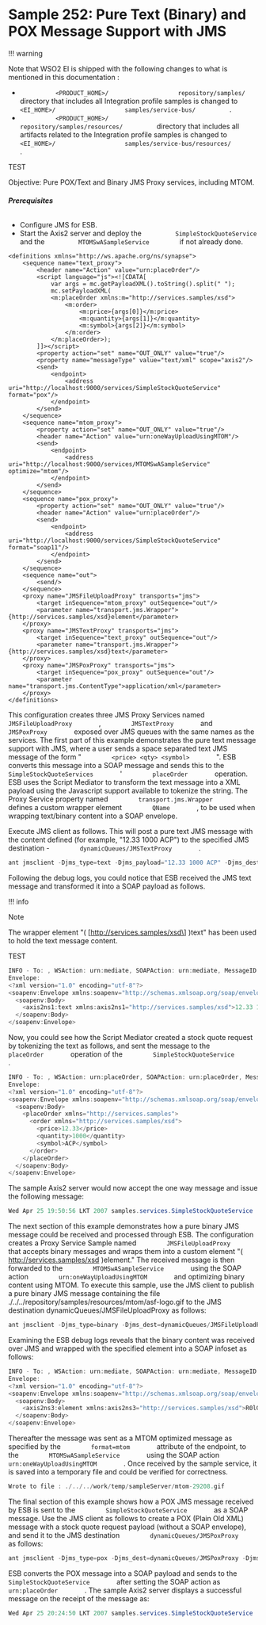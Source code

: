 # Sample 252: Pure Text (Binary) and POX Message Support with JMS

!!! warning

Note that WSO2 EI is shipped with the following changes to what is
mentioned in this documentation :

-   `           <PRODUCT_HOME>/          `
    `           repository/samples/          ` directory that includes
    all Integration profile samples is changed to
    `           <EI_HOME>/          `
    `           samples/service-bus/          ` .
    `                     `
-   `           <PRODUCT_HOME>/          `
    `           repository/samples/resources/          ` directory that
    includes all artifacts related to the Integration profile samples is
    changed to `           <EI_HOME>/          `
    `           samples/service-bus/resources/          ` .

TEST  

Objective: Pure POX/Text and Binary JMS Proxy services, including MTOM.

###### **Prerequisites**

-   Configure JMS for ESB.
-   Start the Axis2 server and deploy the
    `          SimpleStockQuoteService         ` and the
    `          MTOMSwASampleService         ` if not already done.

``` html/xml
<definitions xmlns="http://ws.apache.org/ns/synapse">
    <sequence name="text_proxy">
        <header name="Action" value="urn:placeOrder"/>
        <script language="js"><![CDATA[
            var args = mc.getPayloadXML().toString().split(" ");
            mc.setPayloadXML(
            <m:placeOrder xmlns:m="http://services.samples/xsd">
                <m:order>
                    <m:price>{args[0]}</m:price>
                    <m:quantity>{args[1]}</m:quantity>
                    <m:symbol>{args[2]}</m:symbol>
                </m:order>
            </m:placeOrder>);
        ]]></script>
        <property action="set" name="OUT_ONLY" value="true"/>
        <property name="messageType" value="text/xml" scope="axis2"/>
        <send>
            <endpoint>
                <address uri="http://localhost:9000/services/SimpleStockQuoteService" format="pox"/>
            </endpoint>
        </send>
    </sequence>
    <sequence name="mtom_proxy">
        <property action="set" name="OUT_ONLY" value="true"/>
        <header name="Action" value="urn:oneWayUploadUsingMTOM"/>
        <send>
            <endpoint>
                <address uri="http://localhost:9000/services/MTOMSwASampleService" optimize="mtom"/>
            </endpoint>
        </send>
    </sequence>
    <sequence name="pox_proxy">
        <property action="set" name="OUT_ONLY" value="true"/>
        <header name="Action" value="urn:placeOrder"/>
        <send>
            <endpoint>
                <address uri="http://localhost:9000/services/SimpleStockQuoteService" format="soap11"/>
            </endpoint>
        </send>
    </sequence>
    <sequence name="out">
        <send/>
    </sequence>
    <proxy name="JMSFileUploadProxy" transports="jms">
        <target inSequence="mtom_proxy" outSequence="out"/>
        <parameter name="transport.jms.Wrapper">{http://services.samples/xsd}element</parameter>
    </proxy>
    <proxy name="JMSTextProxy" transports="jms">
        <target inSequence="text_proxy" outSequence="out"/>
        <parameter name="transport.jms.Wrapper">{http://services.samples/xsd}text</parameter>
    </proxy>
    <proxy name="JMSPoxProxy" transports="jms">
        <target inSequence="pox_proxy" outSequence="out"/>
        <parameter name="transport.jms.ContentType">application/xml</parameter>
    </proxy>
</definitions>
```

This configuration creates three JMS Proxy Services named
`         JMSFileUploadProxy        ` , `         JMSTextProxy        `
and `         JMSPoxProxy        ` exposed over JMS queues with the same
names as the services. The first part of this example demonstrates the
pure text message support with JMS, where a user sends a space separated
text JMS message of the form " `         <price> <qty> <symbol>        `
". ESB converts this message into a SOAP message and sends this to the
`         SimpleStockQuoteServices        ` '
`         placeOrder        ` operation. ESB uses the Script Mediator to
transform the text message into a XML payload using the Javascript
support available to tokenize the string. The Proxy Service property
named `         transport.jms.Wrapper        ` defines a custom wrapper
element `         QName        ` , to be used when wrapping text/binary
content into a SOAP envelope.

Execute JMS client as follows. This will post a pure text JMS message
with the content defined (for example, "12.33 1000 ACP") to the
specified JMS destination -
`         dynamicQueues/JMSTextProxy        ` .

``` java
ant jmsclient -Djms_type=text -Djms_payload="12.33 1000 ACP" -Djms_dest=dynamicQueues/JMSTextProxy
```

Following the debug logs, you could notice that ESB received the JMS
text message and transformed it into a SOAP payload as follows.

!!! info

Note

The wrapper element "( \[http://services.samples/xsd\] )text" has been
used to hold the text message content.

TEST  

``` java
INFO - To: , WSAction: urn:mediate, SOAPAction: urn:mediate, MessageID: ID:orxus.vedehen.org-50631-1225235276233-1:0:1:1:1, Direction: request,
Envelope:
<?xml version="1.0" encoding="utf-8"?>
<soapenv:Envelope xmlns:soapenv="http://schemas.xmlsoap.org/soap/envelope/">
  <soapenv:Body>
    <axis2ns1:text xmlns:axis2ns1="http://services.samples/xsd">12.33 1000 ACP</axis2ns1:text>
  </soapenv:Body>
</soapenv:Envelope>
```

Now, you could see how the Script Mediator created a stock quote request
by tokenizing the text as follows, and sent the message to the
`         placeOrder        ` operation of the
`         SimpleStockQuoteService        ` .

``` java
INFO - To: , WSAction: urn:placeOrder, SOAPAction: urn:placeOrder, MessageID: ID:orxus.vedehen.org-50631-1225235276233-1:0:1:1:1, Direction: request,
Envelope:
<?xml version="1.0" encoding="utf-8"?>
<soapenv:Envelope xmlns:soapenv="http://schemas.xmlsoap.org/soap/envelope/">
  <soapenv:Body>
    <placeOrder xmlns="http://services.samples">
      <order xmlns="http://services.samples/xsd">
        <price>12.33</price>
        <quantity>1000</quantity>
        <symbol>ACP</symbol>
      </order>
    </placeOrder>
  </soapenv:Body>
</soapenv:Envelope>
```

The sample Axis2 server would now accept the one way message and issue
the following message:

``` java
Wed Apr 25 19:50:56 LKT 2007 samples.services.SimpleStockQuoteService :: Accepted order for : 1000 stocks of ACP at $ 12.33
```

The next section of this example demonstrates how a pure binary JMS
message could be received and processed through ESB. The configuration
creates a Proxy Service Sample named
`         JMSFileUploadProxy        ` that accepts binary messages and
wraps them into a custom element "( http://services.samples/xsd
)element." The received message is then forwarded to the
`         MTOMSwASampleService        ` using the SOAP action
`         urn:oneWayUploadUsingMTOM        ` and optimizing binary
content using MTOM. To execute this sample, use the JMS client to
publish a pure binary JMS message containing the file
./../../repository/samples/resources/mtom/asf-logo.gif to the JMS
destination dynamicQueues/JMSFileUploadProxy as follows:

``` java
ant jmsclient -Djms_type=binary -Djms_dest=dynamicQueues/JMSFileUploadProxy -Djms_payload=./../../repository/samples/resources/mtom/asf-logo.gif
```

Examining the ESB debug logs reveals that the binary content was
received over JMS and wrapped with the specified element into a SOAP
infoset as follows:

``` java
INFO - To: , WSAction: urn:mediate, SOAPAction: urn:mediate, MessageID: ID:orxus.vedehen.org-50702-1225236039556-1:0:1:1:1, Direction: request,
Envelope:
<?xml version="1.0" encoding="utf-8"?>
<soapenv:Envelope xmlns:soapenv="http://schemas.xmlsoap.org/soap/envelope/">
  <soapenv:Body>
    <axis2ns3:element xmlns:axis2ns3="http://services.samples/xsd">R0lGODlhgw...AAOw==</axis2ns3:element>
  </soapenv:Body>
</soapenv:Envelope>
```

Thereafter the message was sent as a MTOM optimized message as specified
by the `         format=mtom        ` attribute of the endpoint, to the
`         MTOMSwASampleService        ` using the SOAP action
`         urn:oneWayUploadUsingMTOM        ` . Once received by the
sample service, it is saved into a temporary file and could be verified
for correctness.

``` java
Wrote to file : ./../../work/temp/sampleServer/mtom-29208.gif
```

The final section of this example shows how a POX JMS message received
by ESB is sent to the `         SimpleStockQuoteService        ` as a
SOAP message. Use the JMS client as follows to create a POX (Plain Old
XML) message with a stock quote request payload (without a SOAP
envelope), and send it to the JMS destination
`         dynamicQueues/JMSPoxProxy        ` as follows:

``` java
ant jmsclient -Djms_type=pox -Djms_dest=dynamicQueues/JMSPoxProxy -Djms_payload=MSFT
```

ESB converts the POX message into a SOAP payload and sends to the
`         SimpleStockQuoteService        ` after setting the SOAP action
as `         urn:placeOrder        ` . The sample Axis2 server displays
a successful message on the receipt of the message as:

``` java
Wed Apr 25 20:24:50 LKT 2007 samples.services.SimpleStockQuoteService :: Accepted order for : 19211 stocks of MSFT at $ 172.39703010684752
```
